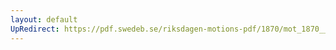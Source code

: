 ```yaml
---
layout: default
UpRedirect: https://pdf.swedeb.se/riksdagen-motions-pdf/1870/mot_1870__ak__00076/mot_1870__ak__00076_001.pdf
---
```

